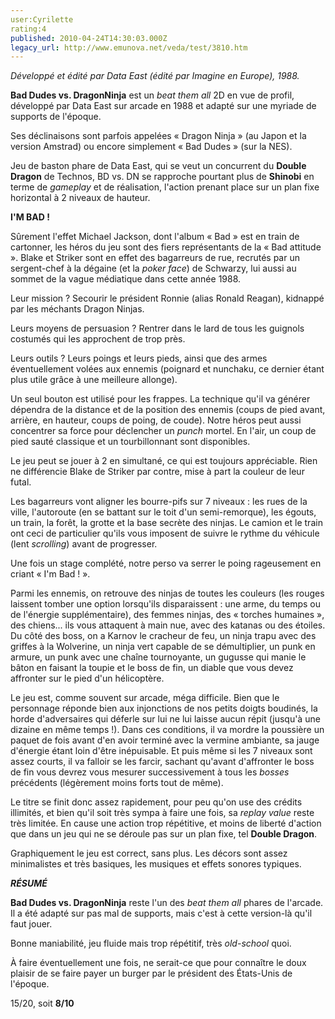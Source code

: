 ```yaml
---
user:Cyrilette
rating:4
published: 2010-04-24T14:30:03.000Z
legacy_url: http://www.emunova.net/veda/test/3810.htm
---
```

_Développé et édité par Data East (édité par Imagine en Europe), 1988\._   

  

**Bad Dudes vs. DragonNinja** est un _beat them all_ 2D en vue de profil, développé par Data East sur arcade en 1988 et adapté sur une myriade de supports de l'époque.  

Ses déclinaisons sont parfois appelées « Dragon Ninja » (au Japon et la version Amstrad) ou encore simplement « Bad Dudes » (sur la NES).  

  

Jeu de baston phare de Data East, qui se veut un concurrent du **Double Dragon** de Technos, BD vs. DN se rapproche pourtant plus de **Shinobi** en terme de _gameplay_ et de réalisation, l'action prenant place sur un plan fixe horizontal à 2 niveaux de hauteur.  

  

**I'M BAD !**  

Sûrement l'effet Michael Jackson, dont l'album « Bad » est en train de cartonner, les héros du jeu sont des fiers représentants de la « Bad attitude ». Blake et Striker sont en effet des bagarreurs de rue, recrutés par un sergent-chef à la dégaine (et la _poker face_) de Schwarzy, lui aussi au sommet de la vague médiatique dans cette année 1988\.  

Leur mission ? Secourir le président Ronnie (alias Ronald Reagan), kidnappé par les méchants Dragon Ninjas.  

Leurs moyens de persuasion ? Rentrer dans le lard de tous les guignols costumés qui les approchent de trop près.  

Leurs outils ? Leurs poings et leurs pieds, ainsi que des armes éventuellement volées aux ennemis (poignard et nunchaku, ce dernier étant plus utile grâce à une meilleure allonge).  

Un seul bouton est utilisé pour les frappes. La technique qu'il va générer dépendra de la distance et de la position des ennemis (coups de pied avant, arrière, en hauteur, coups de poing, de coude). Notre héros peut aussi concentrer sa force pour déclencher un _punch_ mortel. En l'air, un coup de pied sauté classique et un tourbillonnant sont disponibles.  

  

Le jeu peut se jouer à 2 en simultané, ce qui est toujours appréciable. Rien ne différencie Blake de Striker par contre, mise à part la couleur de leur futal.  

  

Les bagarreurs vont aligner les bourre-pifs sur 7 niveaux : les rues de la ville, l'autoroute (en se battant sur le toit d'un semi-remorque), les égouts, un train, la forêt, la grotte et la base secrète des ninjas. Le camion et le train ont ceci de particulier qu'ils vous imposent de suivre le rythme du véhicule (lent _scrolling_) avant de progresser.  

Une fois un stage complété, notre perso va serrer le poing rageusement en criant « I'm Bad ! ».  

  

Parmi les ennemis, on retrouve des ninjas de toutes les couleurs (les rouges laissent tomber une option lorsqu'ils disparaissent : une arme, du temps ou de l'énergie supplémentaire), des femmes ninjas, des « torches humaines », des chiens... ils vous attaquent à main nue, avec des katanas ou des étoiles. Du côté des boss, on a Karnov le cracheur de feu, un ninja trapu avec des griffes à la Wolverine, un ninja vert capable de se démultiplier, un punk en armure, un punk avec une chaîne tournoyante, un gugusse qui manie le bâton en faisant la toupie et le boss de fin, un diable que vous devez affronter sur le pied d'un hélicoptère.  

  

Le jeu est, comme souvent sur arcade, méga difficile. Bien que le personnage réponde bien aux injonctions de nos petits doigts boudinés, la horde d'adversaires qui déferle sur lui ne lui laisse aucun répit (jusqu'à une dizaine en même temps !). Dans ces conditions, il va mordre la poussière un paquet de fois avant d'en avoir terminé avec la vermine ambiante, sa jauge d'énergie étant loin d'être inépuisable. Et puis même si les 7 niveaux sont assez courts, il va falloir se les farcir, sachant qu'avant d'affronter le boss de fin vous devrez vous mesurer successivement à tous les _bosses_ précédents (légèrement moins forts tout de même).  

  

Le titre se finit donc assez rapidement, pour peu qu'on use des crédits illimités, et bien qu'il soit très sympa à faire une fois, sa _replay value_ reste très limitée. En cause une action trop répétitive, et moins de liberté d'action que dans un jeu qui ne se déroule pas sur un plan fixe, tel **Double Dragon**.  

  

Graphiquement le jeu est correct, sans plus. Les décors sont assez minimalistes et très basiques, les musiques et effets sonores typiques.  

  

_**RÉSUMÉ**_  

**Bad Dudes vs. DragonNinja** reste l'un des _beat them all_ phares de l'arcade. Il a été adapté sur pas mal de supports, mais c'est à cette version-là qu'il faut jouer.  

Bonne maniabilité, jeu fluide mais trop répétitif, très _old-school_ quoi.  

À faire éventuellement une fois, ne serait-ce que pour connaître le doux plaisir de se faire payer un burger par le président des États-Unis de l'époque.  

  

15/20, soit **8/10**